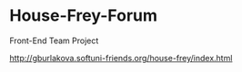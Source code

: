 House-Frey-Forum
=========================

Front-End Team Project

http://gburlakova.softuni-friends.org/house-frey/index.html
